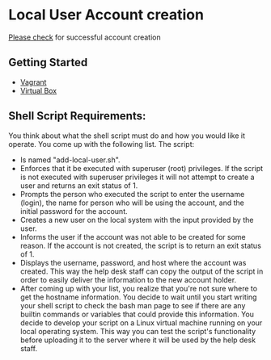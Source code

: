 # Local User Account creation

[Please check](https://github.com/sachajw/shellclass/blob/master/localusers/add-local-user-output.jpg) for successful account creation 

## Getting Started
- [Vagrant](https://www.vagrantup.com/downloads.html)
- [Virtual Box](https://www.virtualbox.org/wiki/Downloads)

## Shell Script Requirements:

You think about what the shell script must do and how you would like it operate. You come up with
the following list.
The script:
- Is named "add-local-user.sh".
- Enforces that it be executed with superuser (root) privileges. If the script is not executed with
superuser privileges it will not attempt to create a user and returns an exit status of 1.
- Prompts the person who executed the script to enter the username (login), the name for
person who will be using the account, and the initial password for the account.
- Creates a new user on the local system with the input provided by the user.
- Informs the user if the account was not able to be created for some reason. If the account is
not created, the script is to return an exit status of 1.
- Displays the username, password, and host where the account was created. This way the
help desk staff can copy the output of the script in order to easily deliver the information to
the new account holder.
- After coming up with your list, you realize that you're not sure where to get the hostname
information. You decide to wait until you start writing your shell script to check the bash man page
to see if there are any builtin commands or variables that could provide this information.
You decide to develop your script on a Linux virtual machine running on your local operating system.
This way you can test the script's functionality before uploading it to the server where it will be used
by the help desk staff.